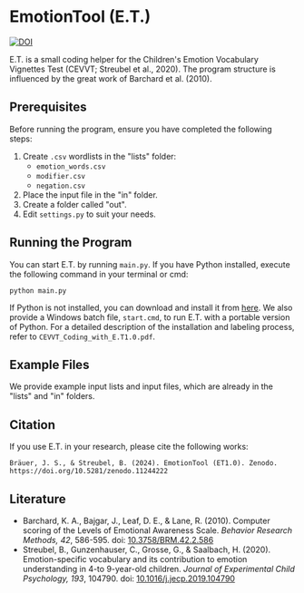 # EmotionTool (E.T.)
[![DOI](https://zenodo.org/badge/DOI/10.5281/zenodo.11244222.svg)](https://doi.org/10.5281/zenodo.11244222)

E.T. is a small coding helper for the Children's Emotion Vocabulary Vignettes Test (CEVVT; Streubel et al., 2020). The program structure is influenced by the great work of Barchard et al. (2010).

## Prerequisites

Before running the program, ensure you have completed the following steps:

1. Create `.csv` wordlists in the "lists" folder:
   - `emotion_words.csv`
   - `modifier.csv`
   - `negation.csv`
2. Place the input file in the "in" folder.
3. Create a folder called "out".
4. Edit `settings.py` to suit your needs.

## Running the Program

You can start E.T. by running `main.py`. If you have Python installed, execute the following command in your terminal or cmd:

```
python main.py
```

If Python is not installed, you can download and install it from [here](https://www.python.org). We also provide a Windows batch file, `start.cmd`, to run E.T. with a portable version of Python. For a detailed description of the installation and labeling process, refer to `CEVVT_Coding_with_E.T1.0.pdf`.

## Example Files

We provide example input lists and input files, which are already in the "lists" and "in" folders.

## Citation

If you use E.T. in your research, please cite the following works:

    Bräuer, J. S., & Streubel, B. (2024). EmotionTool (ET1.0). Zenodo. https://doi.org/10.5281/zenodo.11244222

## Literature

- Barchard, K. A., Bajgar, J., Leaf, D. E., & Lane, R. (2010). Computer scoring of the Levels of Emotional Awareness Scale. *Behavior Research Methods, 42*, 586-595. doi: [10.3758/BRM.42.2.586](https://doi.org/10.3758/BRM.42.2.586)
- Streubel, B., Gunzenhauser, C., Grosse, G., & Saalbach, H. (2020). Emotion-specific vocabulary and its contribution to emotion understanding in 4-to 9-year-old children. *Journal of Experimental Child Psychology, 193*, 104790. doi: [10.1016/j.jecp.2019.104790](https://doi.org/10.1016/j.jecp.2019.104790)
